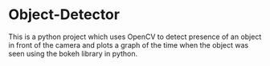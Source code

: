 # Object-Detector 
This is a python project which uses OpenCV to detect presence of an object in front of the camera and plots a graph of the time when the object was seen using the bokeh library in python.

